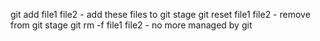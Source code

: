git add file1 file2        - add these files to git stage 
git reset file1 file2      - remove from git stage
git rm -f file1 file2      - no more managed by git 
